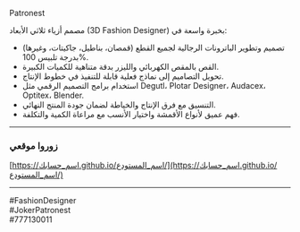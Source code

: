 Patronest

مصمم أزياء ثلاثي الأبعاد (3D Fashion Designer) بخبرة واسعة في:

- تصميم وتطوير الباترونات الرجالية لجميع القطع (قمصان، بناطيل، جاكيتات، وغيرها) بدرجة تلبيس 100%.
- القص بالمقص الكهربائي والليزر بدقة متناهية للكميات الكبيرة.
- تحويل التصاميم إلى نماذج فعلية قابلة للتنفيذ في خطوط الإنتاج.
- استخدام برامج التصميم الرقمي مثل Degutl، Plotar Designer، Audacex، Optitex، Blender.
- التنسيق مع فرق الإنتاج والخياطة لضمان جودة المنتج النهائي.
- فهم عميق لأنواع الأقمشة واختيار الأنسب مع مراعاة الكمية والتكلفة.

---

### زوروا موقعي

[https://اسم_حسابك.github.io/اسم_المستودع/](https://اسم_حسابك.github.io/اسم_المستودع/)

---

#FashionDesigner  
#JokerPatronest  
#777130011
